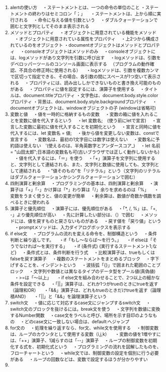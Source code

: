 1. alertの使い方
　・ステートメントとは、一つの命令の単位のこと
  ・ステートメントの終わりはセミコロン「；」
　・ステートメントは、上から順に実行される
　・命令に与える値を引数という
　・ダブルクォーテーションで囲むと文字列としてそのまま表示される
2. メソッドとプロパティ
　・オブジェクトに用意されている機能をメソッド
　・オブジェクトに用意されている属性をプロパティ
　・上2つから構成されているのをオブジェクト
  ・documentオブジェクトはメソッドとプロパティ
　・consoleオブジェクトはメソッドのみ
　・consoleオブジェクトには、logメソッドがあり文字列を引数に呼び出す
　・logメソッドは、引数をデベロッパーツールのコンソール画面に表示する
　（プログラムの動作確認、不具合の修正時に使用される）
　・logメソッドは、引数を複数カンマで区切って指定できる、その場合、各引数の間にスペースが1つ空いて表示される
　・プロパティには、読み出ししかできないものと書き換え可能のものがある
　・プロパティに値を設定するには、演算子を使用する
　・タイトルは、document.titleプロパティ
  ・文字色は、document.body.style.colorプロパティ
  ・背景は、document.body.style.backgroundプロパティ
　・documentオブジェクトは、windowオブジェクトの子
   (windowは省略可)
3. 変数と値
　・値を一時的に格納するもの変数
　・変数の箱に値を入れることを変数に値を代入するという
　・let 変数名;　(使う前にletで宣言)
　・宣言した変数に最初に値を代入することを初期化という
　・宣言と同時に値を代入するには、let 変数名 = 値;
　・後から値を変更しない変数は、constで宣言する
　・変数名は、最初の1文字目には数字は使えない
　・変数名に予約語は使えない　'(使えるのは、半角英数字とアンダースコア_)
　・let 名前 = "山田太郎";日本語の変数名も可(古いブラウザでは正しく動作しないかも)
　・値を代入するには、「＝」を使う
　・「+」演算子を文字列に使用すると、文字列として連結される、また、文字列と数値に使用しても、文字列として連結される
　・”値そのもの"を「リテラル」という（文字列のリテラルはダブルクォーテーションかシングルクォーテーションで囲む）
4. 四則演算と剰余算
　・プログラミングの基本は、四則演算と剰余算
　・演算子は「+」「-」かけ算は「*」わり算は「/」余りを求めるのは「%」
　・変数をうまく使うと、値の変更が簡単
　・剰余算は、数値が奇数か偶数を調べるときに使われる
5. 演算子と優先順位
　・演算子には、優先順位がある
　・「*, /, %」は、「+, -」より優先順位が高い
　・先に計算したい部分は、（）で囲む
　・メソッドには、値を戻すものと戻さないものがある
　・戻す値を「戻り値」という
　・promptメソッドは、入力ダイアログボックスを表示する
6. if else文
　・プログラムの流れを変える命令を、制御構造という
　・条件判断と繰り返しです。
　・if「もし～ならば～を行う。」
　・if elseは「そうでなければ～を実行する」
　・if (条件式) {実行するステートメント1;など}
　・条件式とは、条件判断を行う式
　・比較演算子は、trueもしくはfalseを戻す演算子
　・複数のステートメントをまとめるブロック
　・字下げすることを、インデントという
　・波括弧「{}」で囲まれた範囲のことブロック
　・文字列や数値とは異なるタイプのデータ型をプール値(真偽値)
　・>=は「～以上」
　・if else文を組み合わせることで、2つ以上の細かな条件を設定できる
　・「||」演算子は、どれか1つがtrueのときにtrueを返す（論理和OR）
　・「&&」演算子は、どれもtrueのときだけtrueを返す（論理積AND）
　・「||」と「&&」を論理演算子という
7. switch文
　・値に応じて対応するcase文にジャンプするswitch文
　・switch文のブロックを抜けるには。break文を使う
　・文字列を数値に変換するNumber関数
　・case文をラベルと呼び、場所を示す目印のようなもの
　・どのcase文に一致しない場合は、default:へジャンプ
8. for文の
　・処理を繰り返すなら、for文、while文を使用する
　・制御変数は、ループのカウンタとして使用する変数（i,j,k）
　・変数の値を1増やすには、「++」演算子、1減らすのは「--」演算子
　・ループの制御変数を初期化する式を、初期化式という
　・プログラミングの流れを図解したものを、フローチャートという
　・while文では、制御変数の設定を個別に行う必要がある
　・ループの回数などは、変数で設定するほうが分かりやすい
9. 
